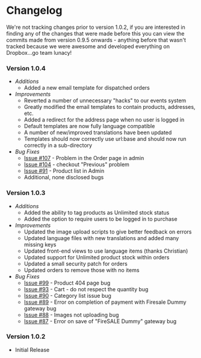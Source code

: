 # Changelog

We're not tracking changes prior to version 1.0.2, if you are interested in finding any of the changes that were made before this you can view the commits made from version 0.9.5 onwards - anything before that wasn't tracked because we were awesome and developed everything on Dropbox...go team lunacy!

### Version 1.0.4
* *Additions*
	* Added a new email template for dispatched orders
* *Improvements*
	* Reverted a number of unnecessary "hacks" to our events system
	* Greatly modified the email templates to contain products, addresses, etc.
	* Added a redirect for the address page when no user is logged in
	* Default templates are now fully language compatible
	* A number of new/improved translations have been updated
	* Templates should now correctly use url:base and should now run correctly in a sub-directory
* *Bug Fixes*
	* [Issue #107](https://github.com/firesale/FireSale/issues/107) - Problem in the Order page in admin
	* [Issue #104](https://github.com/firesale/FireSale/issues/104) - checkout "Previous" problem
	* [Issue #91](https://github.com/firesale/FireSale/issues/91) - Product list in Admin
	* Additional, none disclosed bugs

### Version 1.0.3

* *Additions*
	* Added the ability to tag products as Unlimited stock status
	* Added the option to require users to be logged in to purchase
* *Improvements*
	* Updated the image upload scripts to give better feedback on errors
	* Updated language files with new translations and added many missing keys
	* Updated front-end views to use language items (thanks Christian)
	* Updated support for Unlimited product stock within orders
	* Updated a small security patch for orders
	* Updated orders to remove those with no items
* *Bug Fixes*
	* [Issue #99](https://github.com/firesale/FireSale/issues/99) - Product 404 page bug
	* [Issue #93](https://github.com/firesale/FireSale/issues/93) - Cart - do not respect the quantity bug
	* [Issue #90](https://github.com/firesale/FireSale/issues/90) - Category list issue bug
	* [Issue #89](https://github.com/firesale/FireSale/issues/89) - Error on completion of payment with Firesale Dummy gateway bug
	* [Issue #88](https://github.com/firesale/FireSale/issues/88) - Images not uploading bug
	* [Issue #87](https://github.com/firesale/FireSale/issues/87) - Error on save of "FireSALE Dummy" gateway bug

### Version 1.0.2
* Initial Release